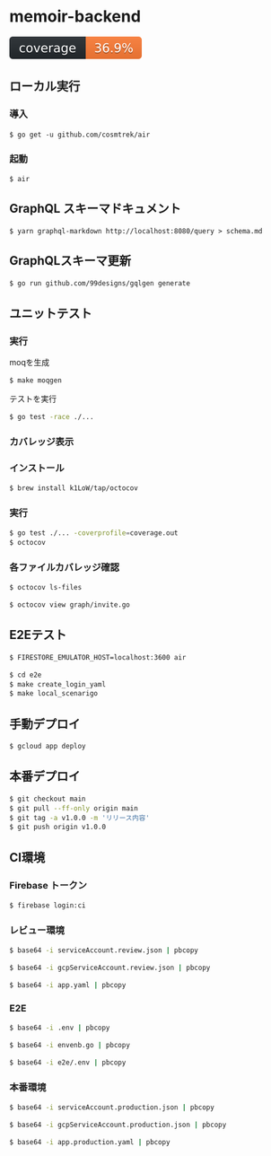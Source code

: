 # memoir-backend

![coverage](docs/coverage.svg)

## ローカル実行

### 導入
```
$ go get -u github.com/cosmtrek/air
```

### 起動

```
$ air
```

## GraphQL スキーマドキュメント

```
$ yarn graphql-markdown http://localhost:8080/query > schema.md
```

## GraphQLスキーマ更新

```zsh
$ go run github.com/99designs/gqlgen generate
```

## ユニットテスト

### 実行
moqを生成
```zsh
$ make moqgen
```

テストを実行
```zsh
$ go test -race ./...
```

### カバレッジ表示

### インストール
```zsh
$ brew install k1LoW/tap/octocov
```

### 実行
```zsh
$ go test ./... -coverprofile=coverage.out
$ octocov
```

### 各ファイルカバレッジ確認
```zsh
$ octocov ls-files
```

```zsh
$ octocov view graph/invite.go
```

## E2Eテスト

```zsh
$ FIRESTORE_EMULATOR_HOST=localhost:3600 air
```

```zsh
$ cd e2e
$ make create_login_yaml
$ make local_scenarigo
```

## 手動デプロイ

```zsh
$ gcloud app deploy
```

## 本番デプロイ

```zsh
$ git checkout main
$ git pull --ff-only origin main
$ git tag -a v1.0.0 -m 'リリース内容'
$ git push origin v1.0.0
```

## CI環境

### Firebase トークン

```zsh
$ firebase login:ci
```
### レビュー環境

```zsh
$ base64 -i serviceAccount.review.json | pbcopy
```

```zsh
$ base64 -i gcpServiceAccount.review.json | pbcopy
```

```zsh
$ base64 -i app.yaml | pbcopy
```

### E2E

```zsh
$ base64 -i .env | pbcopy
```

```zsh
$ base64 -i envenb.go | pbcopy
```

```zsh
$ base64 -i e2e/.env | pbcopy
```

### 本番環境

```zsh
$ base64 -i serviceAccount.production.json | pbcopy
```

```zsh
$ base64 -i gcpServiceAccount.production.json | pbcopy
```

```zsh
$ base64 -i app.production.yaml | pbcopy
```
